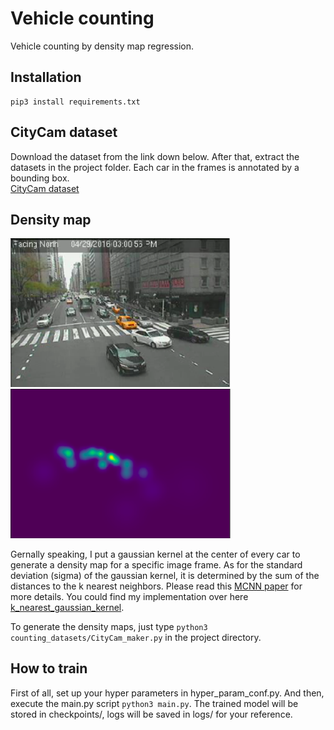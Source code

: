 # Vehicle counting
Vehicle counting by density map regression.

## Installation
```
pip3 install requirements.txt
```

## CityCam dataset
Download the dataset from the link down below. After that, extract the datasets in the project folder. Each car in the frames is annotated by a bounding box.  
[CityCam dataset](https://www.citycam-cmu.com/dataset)

## Density map
<img src="imgs/og_img.png" alt="original image frame" width="352"/>
<img src="imgs/density_map.png" alt="generated density map" width="352"/>

Gernally speaking, I put a gaussian kernel at the center of every car to generate a density map for a specific image frame. As for the standard deviation (sigma) of the gaussian kernel, it is determined by the sum of the distances to the k nearest neighbors. Please read this [MCNN paper](https://www.semanticscholar.org/paper/Single-Image-Crowd-Counting-via-Multi-Column-Neural-Zhang-Zhou/427d6d9bc05b07c85fc6b2e52f12132f79a28f6c) for more details. You could find my implementation over here [k_nearest_gaussian_kernel](https://github.com/MartinMa28/vehicle_counting/blob/master/density_map/k_nearest_gaussian_kernel.py).

To generate the density maps, just type `python3 counting_datasets/CityCam_maker.py` in the project directory.

## How to train
First of all, set up your hyper parameters in hyper_param_conf.py. And then, execute the main.py script `python3 main.py`. The trained model will be stored in checkpoints/, logs will be saved in logs/ for your reference.